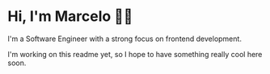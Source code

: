 # Hi, I'm Marcelo 👋🏼
I'm a Software Engineer with a strong focus on frontend development.

I'm working on this readme yet, so I hope to have something really cool here soon.
